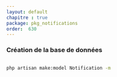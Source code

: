 ```yaml
---
layout: default
chapitre : true
package: pkg_notifications
order:  630
---
```



### Création de la base de données 


````bash

php artisan make:model Notification -m


````